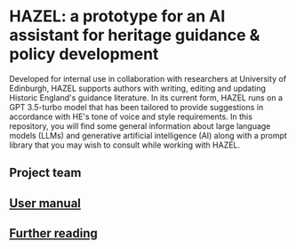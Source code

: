 # HAZEL: a prototype for an AI assistant for heritage guidance & policy development

Developed for internal use in collaboration with researchers at University of Edinburgh, HAZEL supports authors with writing, editing and updating Historic England's guidance literature. In its current form, HAZEL runs on a GPT 3.5-turbo model that has been tailored to provide suggestions in accordance with HE's tone of voice and style requirements. In this repository, you will find some general information about large language models (LLMs) and generative artificial intelligence (AI) along with a prompt library that you may wish to consult while working with HAZEL.  

## Project team
## [User manual](other_pages/user_manual.md)
## [Further reading](other_pages/further_reading.md)

